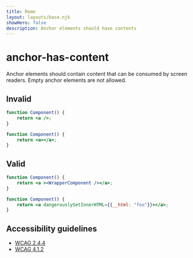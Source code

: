```yaml
---
title: Rome
layout: layouts/base.njk
showHero: false
description: Anchor elements should have contents
---
```


# anchor-has-content

Anchor elements should contain content that can be consumed by screen readers.
Empty anchor elements are not allowed.

## Invalid

```jsx
function Component() {
    return <a />;
}

function Component() {
    return <a></a>;
}
```

## Valid

```jsx
function Component() {
    return <a ><WrapperComponent /></a>;
}

function Component() {
    return <a dangerouslySetInnerHTML={{__html: "foo"}}></a>;
}
```

## Accessibility guidelines
- [WCAG 2.4.4](https://www.w3.org/WAI/WCAG21/Understanding/link-purpose-in-context)
- [WCAG 4.1.2](https://www.w3.org/WAI/WCAG21/Understanding/name-role-value)
